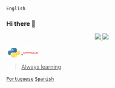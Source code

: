 `English`
### Hi there 👋
<div align="center">
  <a href="https://github.com/VitorArakaki">
  <img height="180em" src="https://github-readme-stats.vercel.app/api?username=VitorArakaki&show_icons=true&theme=darcula&include_all_commits=true&count_private=true"/>
  <img height="180em" src="https://github-readme-stats.vercel.app/api/top-langs/?username=VitorArakaki&layout=compact&langs_count=7&theme=darcula"/>
</div>
<div style="display: inline_block"><br>
  <img align="center" alt="Vitor-Arakaki-Python" height="30" width="40" src="https://raw.githubusercontent.com/devicons/devicon/master/icons/python/python-original.svg">
  <img align="center" alt="Vitor-Arakak-Oracle" height="30" width="40" src="https://raw.githubusercontent.com/devicons/devicon/master/icons/oracle/oracle-original.svg">
</div>

> Always learning

[`Portuguese`](https://github.com/Aracrack/Aracrack/blob/main/portuguese.md)  [`Spanish`](https://github.com/Aracrack/Aracrack/blob/main/spanish.md)
